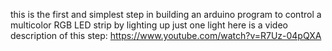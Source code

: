 this is the first and simplest step in building an arduino program to control a multicolor RGB LED strip by lighting up just one light
here is a video description of this step: https://www.youtube.com/watch?v=R7Uz-04pQXA
